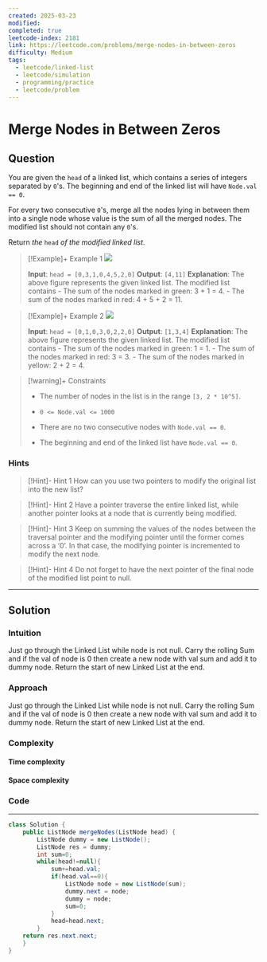 ```yaml
---
created: 2025-03-23
modified: 
completed: true
leetcode-index: 2181
link: https://leetcode.com/problems/merge-nodes-in-between-zeros
difficulty: Medium
tags:
  - leetcode/linked-list
  - leetcode/simulation
  - programming/practice
  - leetcode/problem
---
```

# Merge Nodes in Between Zeros

## Question
You are given the `head` of a linked list, which contains a series of integers separated by `0`'s. The beginning and end of the linked list will have `Node.val == 0`.

For every two consecutive `0`'s, merge all the nodes lying in between them into a single node whose value is the sum of all the merged nodes. The modified list should not contain any `0`'s.

Return *the* `head` *of the modified linked list*.

 

>[!Example]+ Example 1
>![](https://assets.leetcode.com/uploads/2022/02/02/ex1-1.png)
>
>**Input**: `head = [0,3,1,0,4,5,2,0]`
>**Output**: `[4,11]`
>**Explanation**:
>The above figure represents the given linked list. The modified list contains - The sum of the nodes marked in green: 3 + 1 = 4. - The sum of the nodes marked in red: 4 + 5 + 2 = 11. 

>[!Example]+ Example 2
>![](https://assets.leetcode.com/uploads/2022/02/02/ex2-1.png)
>
>**Input**: `head = [0,1,0,3,0,2,2,0]`
>**Output**: `[1,3,4]`
>**Explanation**:
>The above figure represents the given linked list. The modified list contains - The sum of the nodes marked in green: 1 = 1. - The sum of the nodes marked in red: 3 = 3. - The sum of the nodes marked in yellow: 2 + 2 = 4. 

>[!warning]+ Constraints
>- The number of nodes in the list is in the range `[3, 2 * 10^5]`.
>
>- `0 <= Node.val <= 1000`
>
>- There are no two consecutive nodes with `Node.val == 0`.
>
>- The beginning and end of the linked list have `Node.val == 0`.
### Hints
>[!Hint]- Hint 1
>How can you use two pointers to modify the original list into the new list?

>[!Hint]- Hint 2
>Have a pointer traverse the entire linked list, while another pointer looks at a node that is currently being modified.

>[!Hint]- Hint 3
>Keep on summing the values of the nodes between the traversal pointer and the modifying pointer until the former comes across a ‘0’. In that case, the modifying pointer is incremented to modify the next node.

>[!Hint]- Hint 4
>Do not forget to have the next pointer of the final node of the modified list point to null.

---
## Solution

### Intuition
Just go through the Linked List while node is not null.
Carry the rolling Sum and if the val of node is 0 then create a new node with val sum and add it to dummy node.
Return the start of new Linked List at the end.

### Approach
Just go through the Linked List while node is not null.
Carry the rolling Sum and if the val of node is 0 then create a new node with val sum and add it to dummy node.
Return the start of new Linked List at the end.


### Complexity

#### Time complexity


#### Space complexity


### Code
---
```java
class Solution {
    public ListNode mergeNodes(ListNode head) {
        ListNode dummy = new ListNode();
        ListNode res = dummy;
        int sum=0;
        while(head!=null){
            sum+=head.val;
            if(head.val==0){
                ListNode node = new ListNode(sum);
                dummy.next = node;
                dummy = node;
                sum=0;
            }
            head=head.next;
        }
    return res.next.next;
    }
}
```